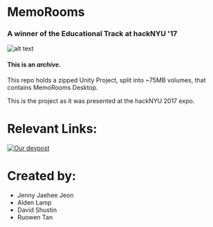 # MemoRooms
### A winner of the Educational Track at hackNYU '17
![alt text](https://challengepost-s3-challengepost.netdna-ssl.com/photos/production/challenge_photos/000/474/999/datas/full_width.png "hackNYU 2017")
#### This is an *archive*.

This repo holds a zipped Unity Project, split into ~75MB volumes, that contains MemoRooms Desktop.

This is the project as it was presented at the hackNYU 2017 expo.

# Relevant Links:
[![Our devpost](https://devpost-challengepost.netdna-ssl.com/assets/reimagine2/devpost-logo-646bdf6ac6663230947a952f8d354cad.svg)](https://devpost.com/software/memorooms)

# Created by:
* Jenny Jaehee Jeon
* Alden Lamp
* David Shustin
* Ruowen Tan
